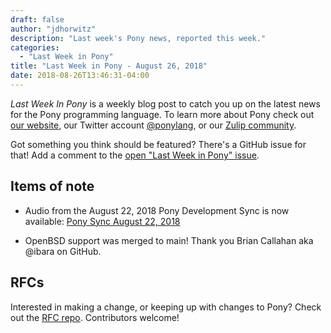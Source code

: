 ```yaml
---
draft: false
author: "jdhorwitz"
description: "Last week's Pony news, reported this week."
categories:
  - "Last Week in Pony"
title: "Last Week in Pony - August 26, 2018"
date: 2018-08-26T13:46:31-04:00
---
```

_Last Week In Pony_ is a weekly blog post to catch you up on the latest news for the Pony programming language. To learn more about Pony check out [our website](https://ponylang.io), our Twitter account [@ponylang](https://twitter.com/ponylang), or our [Zulip community](https://ponylang.zulipchat.com).

Got something you think should be featured? There's a GitHub issue for that! Add a comment to the [open "Last Week in Pony" issue](https://github.com/ponylang/ponylang.github.io/issues?q=is%3Aissue+is%3Aopen+label%3Alast-week-in-pony).
<!--more-->

## Items of note

- Audio from the August 22, 2018 Pony Development Sync is now available: [Pony Sync August 22, 2018](https://sync-recordings.ponylang.io/r/2018_08_22.m4a)

- OpenBSD support was merged to main! Thank you Brian Callahan aka @ibara on GitHub.

## RFCs

Interested in making a change, or keeping up with changes to Pony? Check out the [RFC repo](https://github.com/ponylang/rfcs). Contributors welcome!
